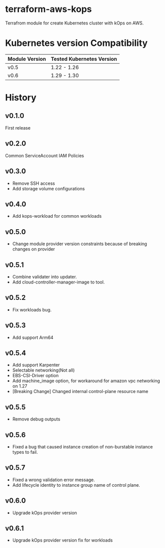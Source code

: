 # terraform-aws-kops
Terrafrom module for create Kubernetes cluster with kOps on AWS.

# Kubernetes version Compatibility
| Module Version | Tested Kubernetes Version |
|---|---|
|v0.5|1.22 - 1.26|
|v0.6|1.29 - 1.30|


# History
## v0.1.0
First release

## v0.2.0
Common ServiceAccount IAM Policies

## v0.3.0
- Remove SSH access
- Add storage volume configurations

## v0.4.0
- Add kops-workload for common workloads

## v0.5.0
- Change module provider version constraints because of breaking changes on provider

## v0.5.1
- Combine validater into updater.
- Add cloud-controller-manager-image to tool.

## v0.5.2
- Fix workloads bug.

## v0.5.3
- Add support Arm64

## v0.5.4
- Add support Karpenter
- Selectable networking(Not all)
- EBS-CSI-Driver option
- Add machine_image option, for workaround for amazon vpc networking on 1.27
- [Breaking Change] Changed internal control-plane resource name

## v0.5.5
- Remove debug outputs

## v0.5.6
- Fixed a bug that caused instance creation of non-burstable instance types to fail.

## v0.5.7
- Fixed a wrong validation error message.
- Add lifecycle identity to instance group name of control plane.

## v0.6.0
- Upgrade kOps provider version

## v0.6.1
- Upgrade kOps provider version fix for workloads
